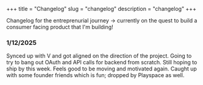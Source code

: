 +++
title = "Changelog"
slug = "changelog"
description = "changelog"
+++

Changelog for the entreprenurial journey -> currently on the quest to build a consumer facing product that I'm building!

### 1/12/2025 

Synced up with V and got aligned on the direction of the project. Going to try to bang out OAuth and API calls for backend from scratch. Still hoping to ship by this week. Feels good to be moving and motivated again. Caught up with some founder friends which is fun; dropped by Playspace as well. 




